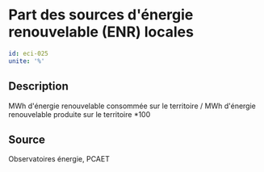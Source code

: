 # Part des sources d'énergie renouvelable (ENR) locales
```yaml
id: eci-025
unite: '%'
```
## Description
MWh d'énergie renouvelable consommée sur le territoire / MWh d'énergie renouvelable produite sur le territoire *100

## Source
Observatoires énergie, PCAET

